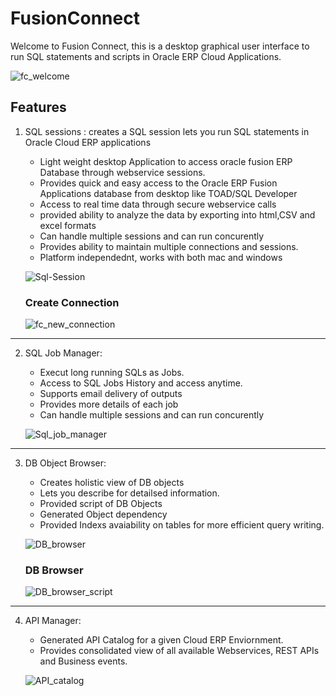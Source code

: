# FusionConnect

Welcome to Fusion Connect, this is a desktop graphical user interface to run SQL statements and scripts in Oracle ERP Cloud Applications.

![fc_welcome](https://user-images.githubusercontent.com/60496276/208557140-99ccbe11-518f-45a7-8423-875e2f1f0f6b.PNG)

## Features
1. SQL sessions : creates a SQL session lets you run SQL statements in Oracle Cloud ERP applications
    - Light weight desktop Application to access oracle fusion ERP Database through webservice sessions.
    - Provides quick and easy access to the Oracle ERP Fusion Applications database from desktop like TOAD/SQL Developer
    - Access to real time data through secure webservice calls
    - provided ability to analyze the data by exporting into html,CSV and excel formats
    - Can handle multiple sessions and can run concurently
    - Provides ability to maintain multiple connections and sessions.
    - Platform independednt, works with both mac and windows
    
    ![Sql-Session](https://user-images.githubusercontent.com/60496276/208556840-357a39a6-c55c-4a6f-a816-a6261da191c7.PNG)
    
    ### Create Connection
    ![fc_new_connection](https://user-images.githubusercontent.com/60496276/208557197-5d7f9c33-8722-4fbc-ae11-8e6e8012ba7b.PNG)

---

 2. SQL Job Manager: 
    - Execut long running SQLs as Jobs.
    - Access to SQL Jobs History and access anytime.
    - Supports email delivery of outputs
    - Provides more details of each job
    - Can handle multiple sessions and can run concurently

    ![Sql_job_manager](https://user-images.githubusercontent.com/60496276/208556647-15927531-ba36-4804-a338-911ef6e5900b.PNG)
 ---
 
 3. DB Object Browser: 
    - Creates holistic view of DB objects
    - Lets you describe for detailsed information.
    - Provided script of DB Objects
    - Generated Object dependency
    - Provided Indexs avaiability on tables for more efficient query writing.

    ![DB_browser](https://user-images.githubusercontent.com/60496276/208556695-31c6b982-b2ab-4b24-a6b3-c3dd691d64ba.PNG)
    
    ### DB Browser
    
    ![DB_browser_script](https://user-images.githubusercontent.com/60496276/208557049-ab6724e9-e925-4053-9f72-bfbc1f8e1c46.PNG)
 ---
 
 4. API Manager:
    - Generated API Catalog for a given Cloud ERP Enviornment.
    - Provides consolidated view of all available Webservices, REST APIs and Business events. 
     
    ![API_catalog](https://user-images.githubusercontent.com/60496276/208557002-78faff20-7c8f-4a45-9575-b2a477ca31b3.PNG)
   
